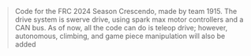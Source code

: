 > Code for the FRC 2024 Season Crescendo, made by team 1915. 
> The drive system is swerve drive, using spark max motor controllers and a CAN bus.
> As of now, all the code can do is teleop drive; however, autonomous, climbing, and game piece manipulation will also be added
